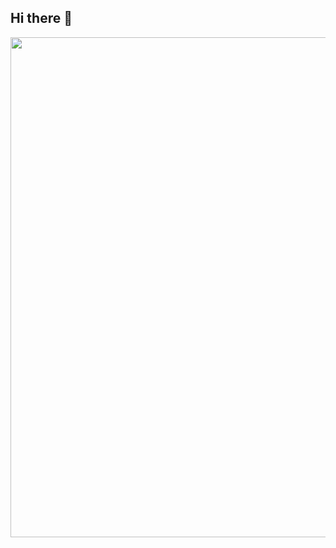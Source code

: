 ## Hi there 👋

<!--
**hunnniddoolllaa/hunnniddoolllaa** is a ✨ _special_ ✨ repository because its `README.md` (this file) appears on your GitHub profile.

Here are some ideas to get you started:

- 🔭 I’m currently working on ...
- 🌱 I’m currently learning ...
- 👯 I’m looking to collaborate on ...
- 🤔 I’m looking for help with ...
- 💬 Ask me about ...
- 📫 How to reach me: ...
- 😄 Pronouns: ...
- ⚡ Fun fact: ...
-->
<img src ="https://www.google.com/url?sa=i&url=https%3A%2F%2Fru.freepik.com%2Fphotos%2F%25D0%25BA%25D0%25B0%25D1%2580%25D1%2582%25D0%25B8%25D0%25BD%25D0%25BA%25D0%25B8&psig=AOvVaw2P2bL6XX6vu4My6AASyE5A&ust=1725555909367000&source=images&cd=vfe&opi=89978449&ved=0CBEQjRxqFwoTCIiA0uniqYgDFQAAAAAdAAAAABAE" width=800 hight =600 />
